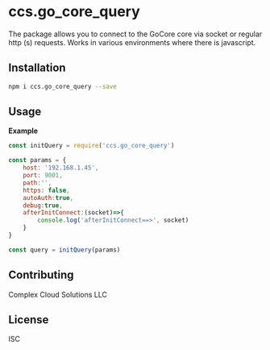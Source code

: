 # ccs.go_core_query

The package allows you to connect to the GoCore core via socket or regular http (s) requests. 
Works in various environments where there is javascript.

## Installation

```sh
npm i ccs.go_core_query --save
```

## Usage

**Example**

```js
const initQuery = require('ccs.go_core_query')

const params = {
    host: '192.168.1.45',
    port: 9001,
    path:'',
    https: false,
    autoAuth:true,
    debug:true,
    afterInitConnect:(socket)=>{
        console.log('afterInitConnect==>', socket)
    }
}

const query = initQuery(params)
```


## Contributing

Complex Cloud Solutions LLC

## License

ISC
